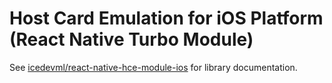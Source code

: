 # Host Card Emulation for iOS Platform (React Native Turbo Module)

See [icedevml/react-native-hce-module-ios](https://github.com/icedevml/react-native-hce-module-ios#readme) for library
documentation.
